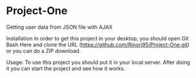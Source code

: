 # Project-One
Getting user data from JSON file with AJAX

Installation
  In order to get this project in your desktop, you should open Git Bash Here and clone the URL (https://github.com/Rinori95/Project-One.git) or you can do a ZIP download.
  
  
  Usage: To use this project you should put it in your local server. After doing it you can start the project and see how it works.

